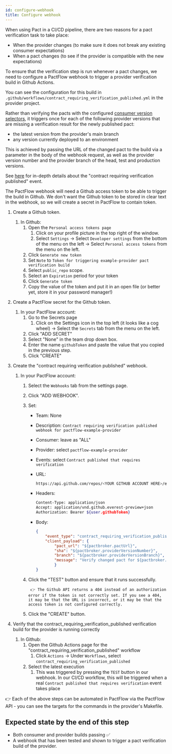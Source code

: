 ```yaml
---
id: configure-webhook
title: Configure webhook
---
```


When using Pact in a CI/CD pipeline, there are two reasons for a pact verification task to take place:

* When the provider changes (to make sure it does not break any existing consumer expectations)
* When a pact changes (to see if the provider is compatible with the new expectations)

To ensure that the verification step is run whenever a pact changes, we need to configure a PactFlow webhook to trigger a provider verification build in Github Actions.

You can see the configuration for this build in `.github/workflows/contract_requiring_verification_published.yml` in the provider project.

Rather than verifying the pacts with the configured [consumer version selectors](https://docs.pact.io/pact_broker/advanced_topics/consumer_version_selectors), it triggers once for each of the following provider versions that are missing a verification result for the newly published pact:

* the latest version from the provider's main branch
* any version currently deployed to an environment
  
This is achieved by passing the URL of the changed pact to the build via a parameter in the body of the webhook request, as well as the provider version number and the provider branch of the head, test and production versions.

See [here](https://docs.pact.io/pact_broker/webhooks#using-webhooks-with-the-contract_requiring_verification_published-event) for in-depth details about the "contract requiring verification published" event.

The PactFlow webhook will need a Github access token to be able to trigger the build in Github. We don't want the Github token to be stored in clear text in the webhook, so we will create a secret in PactFlow to contain token.

1. Create a Github token.
    1. In Github:
        1. Open the `Personal access tokens page`
            1. Click on your profile picture in the top right of the window.
            2. Select `Settings` -> Select `Developer settings` from the bottom of the menu on the left -> Select `Personal access tokens` from the menu on the left.
        2. Click `Generate new token`
        3. Set `Note` to `Token for triggering example-provider pact verification build`
        4. Select `public_repo` scope.
        5. Select an `Expiration` period for your token
        6. Click `Generate token`
        7. Copy the value of the token and put it in an open file (or better yet, store it in your password manager!)

2. Create a PactFlow secret for the Github token.
    1. In your PactFlow account:
        1. Go to the Secrets page
            1. Click on the Settings icon in the top left (it looks like a cog wheel) -> Select the `Secrets` tab from the menu on the left.
        2. Click "ADD SECRET"
        3. Select "None" in the team drop down box.
        4. Enter the name `githubToken` and paste the value that you copied in the previous step.
        5. Click "CREATE"

3. Create the "contract requiring verification published" webhook.
    1. In your PactFlow account:
        1. Select the `Webhooks` tab from the settings page.
        2. Click "ADD WEBHOOK".
        3. Set:
            * Team: None
            * Description: `Contract requiring verification published webhook for pactflow-example-provider`
            * Consumer: leave as "ALL"
            * Provider: select `pactflow-example-provider`
            * Events: select `Contract published that requires verification`
            * URL:

                ```bash
                https://api.github.com/repos/<YOUR GITHUB ACCOUNT HERE>/example-provider/dispatches
                ```

            * Headers:

                ```bash
                Content-Type: application/json
                Accept: application/vnd.github.everest-preview+json
                Authorization: Bearer ${user.githubToken}
                ```

            * Body:

                ```json
                {
                    "event_type": "contract_requiring_verification_published",
                    "client_payload": {
                        "pact_url": "${pactbroker.pactUrl}",
                        "sha": "${pactbroker.providerVersionNumber}",
                        "branch": "${pactbroker.providerVersionBranch}",
                        "message": "Verify changed pact for ${pactbroker.consumerName} version ${pactbroker.consumerVersionNumber} branch ${pactbroker.consumerVersionBranch} by ${pactbroker.providerVersionNumber} (${pactbroker.providerVersionDescriptions})"
                        }
                }
                ```

        4. Click the "TEST" button and ensure that it runs successfully.

                👉 The Github API returns a 404 instead of an authorization error if the token is not correctly set. If you see a 404, it may be that the URL is incorrect, or it may be that the access token is not configured correctly.

        5. Click the "CREATE" button.

4. Verify that the contract_requiring_verification_published verification build for the provider is running correctly
    1. In Github:
        1. Open the Github Actions page for the "contract_requiring_verification_published" workflow
            1. Click `Actions` -> Under `Workflows`, select `contract_requiring_verification_published`
        2. Select the latest execution
           1. This was triggered by pressing the `TEST` button in our webhook. In our CI/CD workflow, this will be triggered when a real `Contract published that requires verification` event takes place

👉 Each of the above steps can be automated in PactFlow via the PactFlow API - you can see the targets for the commands in the provider's Makefile.

## Expected state by the end of this step

* Both consumer and provider builds passing ✅
* A webhook that has been tested and shown to trigger a pact verification build of the provider.
